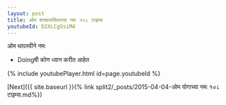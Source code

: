 ```yaml
---
layout: post
title: ओम शाश्वतास्थिराया नमः १०८ टाइम्स
youtubeId: D2XLCgSsiM4
---
```

 
 
 ओम थापस्वीने नमः  
 
 -  Doingषी कोण ध्यान करीत आहेत 
 
  
 
  
 
 
 
 
 
 


{% include youtubePlayer.html id=page.youtubeId %}
 
[Next]({{ site.baseurl }}{% link  split2/_posts/2015-04-04-ओम योगाच्या नमः १०८ टाइम्स.md%})
 
